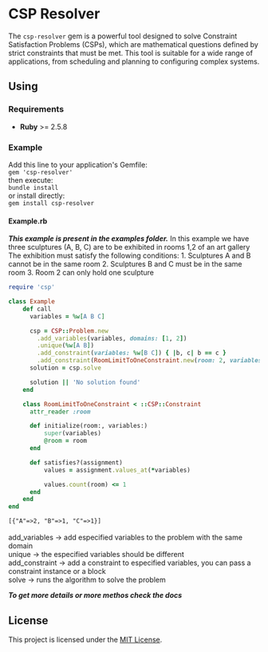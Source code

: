 # CSP Resolver
The `csp-resolver` gem is a powerful tool designed to solve Constraint Satisfaction Problems (CSPs), which are mathematical questions defined by strict constraints that must be met. This tool is suitable for a wide range of applications, from scheduling and planning to configuring complex systems.

## Using
### Requirements
 - **Ruby** >= 2.5.8
### Example
Add this line to your application's Gemfile:<br>
```gem 'csp-resolver'```
<br>
then execute:<br>
```bundle install```
<br>
or install directly:<br>
```gem install csp-resolver```
#### Example.rb
***This example is present in the examples folder.***
    In this example we have three sculptures (A, B, C) are to be exhibited in rooms 1,2 of an art gallery
    The exhibition must satisfy the following conditions:
    1. Sculptures A and B cannot be in the same room
    2. Sculptures B and C must be in the same room
    3. Room 2 can only hold one sculpture
```ruby
require 'csp'

class Example
    def call
      variables = %w[A B C]

      csp = CSP::Problem.new
        .add_variables(variables, domains: [1, 2])
        .unique(%w[A B])
        .add_constraint(variables: %w[B C]) { |b, c| b == c }
        .add_constraint(RoomLimitToOneConstraint.new(room: 2, variables: variables))
      solution = csp.solve

      solution || 'No solution found'
    end

    class RoomLimitToOneConstraint < ::CSP::Constraint
      attr_reader :room

      def initialize(room:, variables:)
          super(variables)
          @room = room
      end

      def satisfies?(assignment)
          values = assignment.values_at(*variables)

          values.count(room) <= 1
      end
    end
end
```
```[{"A"=>2, "B"=>1, "C"=>1}]```
<br>
<br>
add_variables -> add especified variables to the problem with the same domain
<br>
unique -> the especified variables should be different
<br>
add_constraint -> add a constraint to especified variables, you can pass a constraint instance or a block
<br>
solve -> runs the algorithm to solve the problem

***To get more details or more methos check the docs***
## License
This project is licensed under the [MIT License](MIT-LICENSE).